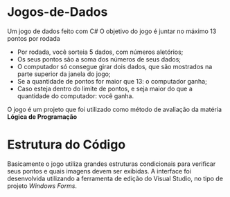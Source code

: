 # Jogos-de-Dados
Um jogo de dados feito com C#
O objetivo do jogo é juntar no máximo 13 pontos por rodada
  - Por rodada, você sorteia 5 dados, com números aletórios;
  - Os seus pontos são a soma dos números de seus dados;
  - O computador só consegue girar dois dados, que são mostrados na parte superior da janela do jogo;
  - Se a quantidade de pontos for maior que 13: o computador ganha;
  - Caso esteja dentro do limite de pontos, e seja maior do que a quantidade do computador: você ganha.

O jogo é um projeto que foi utilizado como método de avaliação da matéria **Lógica de Programação**
# Estrutura do Código
Basicamente o jogo utiliza grandes estruturas condicionais para verificar seus pontos e quais imagens devem ser exibidas.
A interface foi desenvolvida utilizando a ferramenta de edição do Visual Studio, no tipo de projeto *Windows Forms*.
